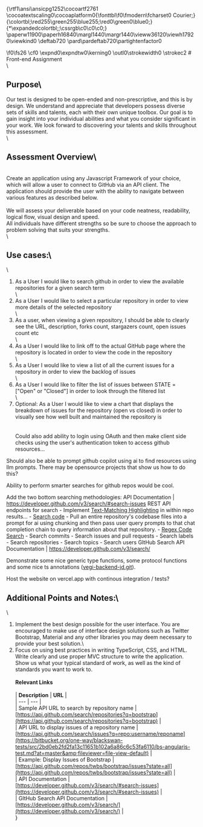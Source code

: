 {\rtf1\ansi\ansicpg1252\cocoartf2761
\cocoatextscaling0\cocoaplatform0{\fonttbl\f0\fmodern\fcharset0 Courier;}
{\colortbl;\red255\green255\blue255;\red0\green0\blue0;}
{\*\expandedcolortbl;;\cssrgb\c0\c0\c0;}
\paperw11900\paperh16840\margl1440\margr1440\vieww36120\viewh17920\viewkind0
\deftab720
\pard\pardeftab720\partightenfactor0

\f0\fs26 \cf0 \expnd0\expndtw0\kerning0
\outl0\strokewidth0 \strokec2 # Front-end Assignment\
\
## Purpose\
Our test is designed to be open-ended and non-prescriptive, and this is by design. We understand and appreciate that developers possess diverse sets of skills and talents, each with their own unique toolbox. Our goal is to gain insight into your individual abilities and what you consider significant in your work. We look forward to discovering your talents and skills throughout this assessment.\
\
## Assessment Overview\
\
Create an application using any Javascript Framework of your choice, which will allow a user to connect to GitHub via an API client. The application should provide the user with the ability to navigate between various features as described below.\
\
We will assess your deliverable based on your code neatness, readability, logical flow, visual design and speed.\
All individuals have different strengths so be sure to choose the approach to problem solving that suits your strengths.\
\
## Use cases:\
\
1. As a User I would like to search github in order to view the available repositories for a given search term\
\
2. As a User I would like to select a particular repository in order to view more details of the selected repository\
\
3. As a user, when viewing a given repository, I should be able to clearly see the URL, description, forks count, stargazers count, open issues count etc\
\
4. As a User I would like to link off to the actual GitHub page where the repository is located in order to view the code in the repository\
\
5. As a User I would like to view a list of all the current issues for a repository in order to view the backlog of issues\
\
6. As a User I would like to filter the list of issues between STATE = ["Open" or "Closed"] in order to look through the filtered list\
\
7. Optional: As a User I would like to view a chart that displays the breakdown of issues for the repository (open vs closed) in order to visually see how well built and maintained the repository is\
\
\
Could also add ability to login using OAuth and then make client side checks using the user's authentication token to access github resources...

Should also be able to prompt github copilot using ai to find resources using llm prompts. There may be opensource projects that show us how to do this?

Ability to perform smarter searches for github repos would be cool. 

Add the two bottom searching methodologies:
API Documentation | https://developer.github.com/v3/search/#search-issues
REST API endpoints for search
    - Implement [Text-Matching Highlighting](https://docs.github.com/en/rest/search/search?apiVersion=2022-11-28#example) in within repo results...
    - [Search code](https://docs.github.com/en/rest/search/search?apiVersion=2022-11-28#search-code)
        - Pull an entire repository's codebase files into a prompt for ai using chunking and then pass user query prompts to that chat completion chain to query information about that repository.
        - [Regex Code Search](https://docs.github.com/en/search-github/github-code-search/understanding-github-code-search-syntax#using-regular-expressions)
    - Search commits
    - Search issues and pull requests
    - Search labels
    - Search repositories
    - Search topics
    - Search users
GItHub Search API Documentation | https://developer.github.com/v3/search/

Demonstrate some nice generic type functions, some protocol functions and some nice ts annotations ([vegi-backend-jd.git](https://github.com/vegiApp/peepl-eat-api)).

Host the website on vercel.app with continous integration / tests?
## Additional Points and Notes:\
\
1. Implement the best design possible for the user interface. You are encouraged to make use of interface design solutions such as Twitter Bootstrap, Material and any other libraries you may deem necessary to provide your best solution.\
2. Focus on using best practices in writing TypeScript, CSS, and HTML. Write clearly and use proper MVC structure to write the application. Show us what your typical standard of work, as well as the kind of standards you want to work to.\
\
**Relevant Links**\
\
| **Description** | **URL** |\
| --- | --- |\
| Sample API URL to search by repository name | [https://api.github.com/search/repositories?q=bootstrap](https://api.github.com/search/repositories?q=bootstrap) |\
| API URL to display issues of a repository name | [https://api.github.com/search/issues?q=repo:username/reponame](https://bitbucket.org/one-way/blackswan-tests/src/2bd0eb2fd2fa13c11651b102a6a86c6c53fa6110/bs-angularjs-test.md?at=master&amp;fileviewer=file-view-default) |\
| Example: Display Issues of Bootstrap | [https://api.github.com/repos/twbs/bootstrap/issues?state=all](https://api.github.com/repos/twbs/bootstrap/issues?state=all) |\
| API Documentation | [https://developer.github.com/v3/search/#search-issues](https://developer.github.com/v3/search/#search-issues) |\
| GItHub Search API Documentation | [https://developer.github.com/v3/search/](https://developer.github.com/v3/search/) |\
}